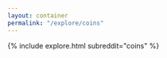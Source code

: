 ```yaml
---
layout: container
permalink: "/explore/coins"
---
```


<link rel="stylesheet" type="text/css" href="/static/css/explore.css">
{% include explore.html subreddit="coins" %}
